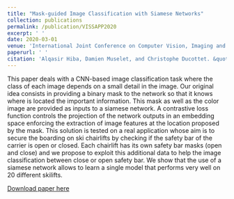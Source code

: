 ```yaml
---
title: "Mask-guided Image Classification with Siamese Networks"
collection: publications
permalink: /publication/VISSAPP2020
excerpt: ' '
date: 2020-03-01
venue: 'International Joint Conference on Computer Vision, Imaging and Computer Graphics Theory and Applications'
paperurl: ' '
citation: 'Alqasir Hiba, Damien Muselet, and Christophe Ducottet. &quot;Mask-guided Image Classification with Siamese Networks.&quot; <i>International Conference on Computer Vision Theory and Applications</i>. 2020.'
---
```

This paper deals with a CNN-based image classification task where the class of each image depends on a small detail in the image. Our original idea consists in providing a binary mask to the network so that it knows where is located the important information. This mask as well as the color image are provided as inputs to a siamese network. A contrastive loss function controls the projection of the network outputs in an embedding space enforcing the extraction of image features at the location proposed by the mask. This solution is tested on a real application whose aim is to secure the boarding on ski chairlifts by checking if the safety bar of the carrier is open or closed. Each chairlift has its own safety bar masks (open and close) and we propose to exploit this additional data to help the image classification between close or open safety bar. We show that the use of a siamese network allows to learn a single model that performs very well on 20 different skilifts.

[Download paper here](https://hal-ujm.archives-ouvertes.fr/ujm-02899908/document)


